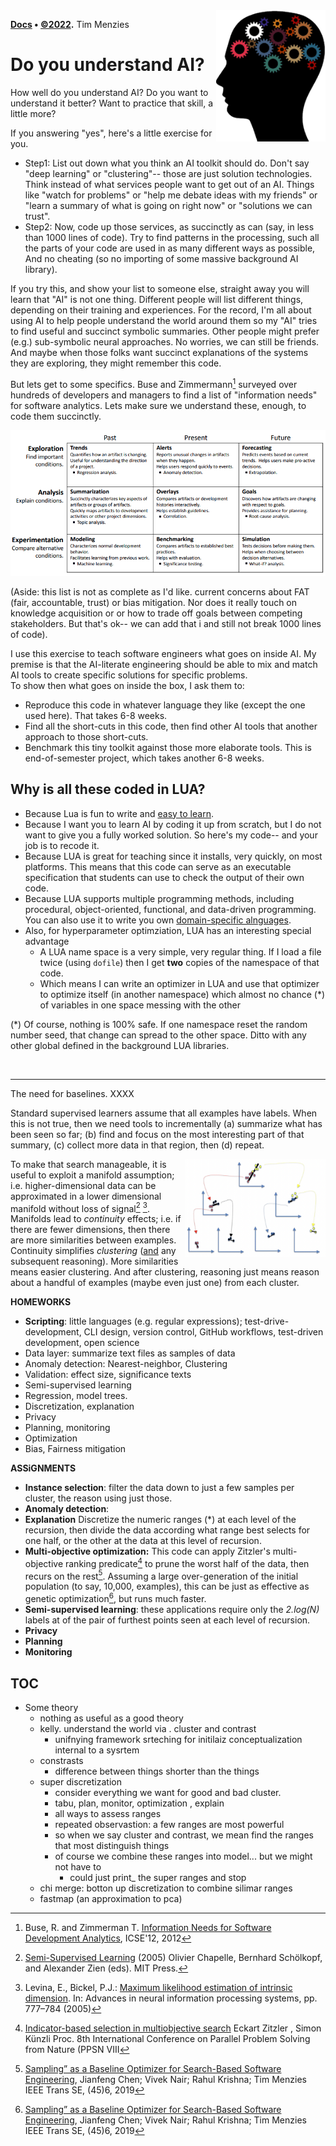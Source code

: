 <img align=right width=175 src=docs/head.png>

**[Docs](https://menzies.us/l5) •  [&copy;2022](http://github.com/timm/l5.LICENSE.md).** Tim Menzies

#  Do you understand AI?

How well do  you understand AI? 
Do you want to understand it better?  Want to practice that skill, a little more?

If you answering "yes", here's a little exercise for you.

- Step1: List out down what you think an AI toolkit should do.
Don't say "deep learning" or "clustering"-- those are just solution technologies.
Think instead of what services people want to get out of an AI. Things like
"watch for problems" or  "help me debate ideas with my friends" or "learn a summary
of what is going on right now" or "solutions we can trust".
- Step2:  Now,  code 
 up those services, as succinctly as can (say, in less than 1000 lines of code). Try to find
 patterns in the processing, such all the parts of your code are used
 in as many different ways as possible,
 And no cheating 
(so no importing of some massive background AI library).

If you try this, and show  your list to someone else, straight away you will learn that
"AI" is not one thing. Different people will list different things, depending on their
training and experiences. For the record, I'm all about using AI to help people understand
the world around them so my "AI" tries to find useful and succinct symbolic summaries. Other
people might prefer (e.g.)  sub-symbolic neural approaches. No worries, we can still be friends. And
maybe when those folks want succinct explanations of the systems they are exploring,
they might remember this code. 

But lets get to some specifics.
Buse and Zimmermann[^Bu12] surveyed over  hundreds of developers and managers to
find a list of "information needs" for software analytics. 
Lets make sure we understand these, enough, to code them succinctly.

![docs/bi.png](docs/bi.png)

(Aside: this list is not as complete as I'd like.
current concerns about FAT (fair, accountable, trust) or bias
mitigation.
Nor does it really touch on knowledge acquisition or
or how to trade
off goals between competing stakeholders.
But that's ok-- we can add that i and still not break
1000 lines of code).


I use this exercise  to teach software engineers what goes on inside AI.
My premise is that
the AI-literate engineering should be able to mix and match AI tools
  to create specific solutions for specific problems.  
To show then what goes on inside the box,
I ask them to:

- Reproduce this code in whatever language they like (except the one used here). That takes 6-8 weeks.
- Find all the short-cuts in this code, then find other AI tools that another approach to those short-cuts.
- Benchmark this tiny toolkit against those more elaborate tools. This is end-of-semester project, which takes
  another 6-8 weeks.

## Why is all these coded in LUA?

- Because Lua is fun to write and [easy to learn](https://learnxinyminutes.com/docs/lua/).
- Because I want you to learn AI by coding it up from scratch, but I do not want to 
  give you a fully worked solution.  So here's my code-- and your job is to recode it.
- Because LUA is great for teaching since 
  it installs, very quickly, on most platforms. This means that 
  this code can serve as an executable specification
  that students can use to check the output of their own code.
- Because LUA supports multiple programming methods, including procedural, 
  object-oriented, functional, and data-driven programming. You can also use it to
  write you own [domain-specific alnguages](https://www.lua.org/wshop11/luaws11_ag.pdf).
- Also, for hyperparameter optimziation, LUA has an interesting special advantage
  - A LUA name space is a very simple, very regular thing.
    If I load  a file twice (using `dofile`) then I get **two** copies of the namespace of that code. 
  - Which means I can write an optimizer in LUA
    and use that optimizer to optimize itself (in another namespace) 
    which almost no chance (\*)  of variables  in one space messing with the other

(\*) Of course, nothing is 100% safe. If one namespace reset the random number seed, 
that change can spread to the other space. Ditto with any other
global defined in the background LUA libraries.

<br clear=all><hr>
    
The need for baselines. XXXX

Standard supervised learners assume that all examples have labels.
When this is not true, then we need tools to incrementally 
(a) summarize what has been seen so far; (b) find and focus
on the most interesting part of that summary, (c) collect
more data in that region, then (d) repeat.
         
<a href="docs/div.png"><img align=right width=225 src="docs/div.png"></a>
To make that search manageable, it is useful to exploit a 
manifold assumption; i.e.
higher-dimensional data can be approximated in a lower dimensional
manifold without loss of signal[^Ch05] [^Le05].
Manifolds lead to _continuity_
effects; i.e. if there are fewer dimensions, then there are more
similarities between examples.
Continuity simplifies _clustering_
([and](and) any subsequent reasoning).  More similarities means  easier
clustering. And after clustering, reasoning just means reason about
a handful of examples (maybe even just one)  from each cluster.
        
**HOMEWORKS**



- **Scripting**: little languages (e.g. regular expressions); test-drive-development, CLI design, version control, GitHub workflows, test-driven development, open science
- Data layer: summarize text files as samples of data
- Anomaly detection: Nearest-neighbor, Clustering
- Validation: effect size, significance texts
- Semi-supervised learning
- Regression, model trees.
- Discretization, explanation
- Privacy
- Planning, monitoring
- Optimization
- Bias, Fairness mitigation

**ASSiGNMENTS**

- **Instance selection**: filter the data down to just a few samples per
cluster, the reason using just those.
- **Anomaly detection**:
- **Explanation** 
Discretize the numeric ranges (\*) at each level of the recursion,
then divide the data according what range best selects for one half, or the other
at the data at this level of recursion.
- **Multi-objective optimization:** This code
can apply Zitzler's multi-objective ranking predicate[^Zit04] to prune the worst
half of the data, then recurs on the rest[^Ch18]. Assuming a large over-generation
of the initial population (to say, 10,000, examples), this can be just as effective
as genetic optimization[^Ch18], but runs much faster.
- **Semi-supervised learning**: these applications require only the _2.log(N)_ labels at
of the pair of furthest points seen at each level of recursion.
- **Privacy**
- **Planning**
- **Monitoring**

## TOC

- Some theory
  - nothing as useful as a good theory
  - kelly. understand the world via . cluster and contrast
    - unifnying framework srteching for initilaiz conceptualization internal to a sysrtem
  - constrasts
    - difference between things shorter than the things
  - super discretization
    - consider everything we want for good and bad cluster. 
    - tabu, plan, monitor, optimization , explain
    - all ways to assess ranges
    - repeated observastion: a few ranges are most powerful
    - so when we say cluster and contrast, we mean find the ranges that most
      distinguish things
    - of course we combine these ranges into model... but we might not have to
      - could just print_ the super ranges and stop
  - chi merge: botton up discretization to combine silimar ranges
  - fastmap (an approximation to pca)


[^Ah91]: Aha, D.W., Kibler, D. & Albert, M.K. [Instance-based   learning algorithms](https://link.springer.com/content/pdf/10.1007%2FBF00153759.pdf). Mach Learn 6, 37–66 (1991).  https://doi.org/10.1007/BF00153759

[^Bo98]: Boley, D., 1998.  [Principal directions divisive partitioning](https://www-users.cse.umn.edu/~boley/publications/papers/PDDP.pdf) Data Mining and Knowledge Discovery, 2(4): 325-344.

[^Bu12]: Buse, R. and Zimmerman T. [Information Needs for Software Development Analytics](https://www.microsoft.com/en-us/research/wp-content/uploads/2016/02/MSR-TR-2011-8.pdf), ICSE'12, 2012

[^Ch05]: [Semi-Supervised Learning](http://www.molgen.mpg.de/3659531/MITPress--SemiSupervised-Learning) (2005) Olivier Chapelle,  Bernhard Schölkopf, and Alexander Zien (eds).  MIT Press.
 
[^Ch18]: [Sampling” as a Baseline Optimizer for Search-Based Software Engineering](https://arxiv.org/pdf/1608.07617.pdf), Jianfeng Chen; Vivek Nair; Rahul Krishna; Tim Menzies IEEE Trans SE, (45)6, 2019

[^Ch22]: [Can We Achieve Fairness Using Semi-Supervised Learning?](https://arxiv.org/pdf/2111.02038.pdf) (2022), Joymallya Chakraborty, Huy Tu, Suvodeep Majumder, Tim Menzies. 

[^Fal95]: Christos Faloutsos and King-Ip Lin. 1995. FastMap: a fast algorithm for indexing, data-mining and visualization of traditional and multimedia datasets. SIGMOD Rec. 24, 2 (May 1995), 163–174. DOI:https://doi.org/10.1145/568271.223812

[^Le05]: Levina, E., Bickel, P.J.: [Maximum likelihood estimation of intrinsic dimension](https://www.stat.berkeley.edu/~bickel/mldim.pdf).  In: Advances in neural information processing systems, pp. 777–784 (2005)

[^Ke92]: Kerber, Randy [ChiMerge: Discretization of Numeric Attributes](https://www.aaai.org/Papers/AAAI/1992/AAAI92-019.pdf), AAAI'92

[^Pl04]: Platt, John.  [FastMap, MetricMap, and Landmark MDS are all Nystrom Algorithms](https://www.microsoft.com/en-us/research/wp-content/uploads/2005/01/nystrom2.pdf) AISTATS (2005).

[^Zit04]: [Indicator-based selection in multiobjective search](https://link.springer.com/chapter/10.1007/978-3-540-30217-9_84) Eckart Zitzler , Simon Künzli Proc. 8th International Conference on Parallel Problem Solving from Nature (PPSN VIII
